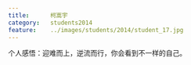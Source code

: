 ```yaml
---
title:		柯嵩宇
category:	students2014
feature:	../images/students/2014/student_17.jpg
---
```

个人感悟：迎难而上，逆流而行，你会看到不一样的自己。  


